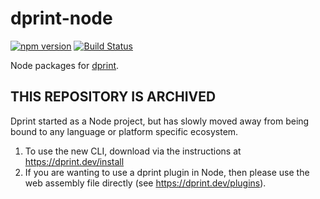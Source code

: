 # dprint-node

[![npm version](https://badge.fury.io/js/dprint.svg)](https://badge.fury.io/js/dprint)
[![Build Status](https://travis-ci.com/dprint/dprint-node.svg?branch=master)](https://travis-ci.com/dprint/dprint-node)

Node packages for [dprint](https://github.com/dprint/dprint).

## THIS REPOSITORY IS ARCHIVED

Dprint started as a Node project, but has slowly moved away from being bound to any language or platform specific ecosystem.

1. To use the new CLI, download via the instructions at https://dprint.dev/install
2. If you are wanting to use a dprint plugin in Node, then please use the web assembly file directly (see https://dprint.dev/plugins).
